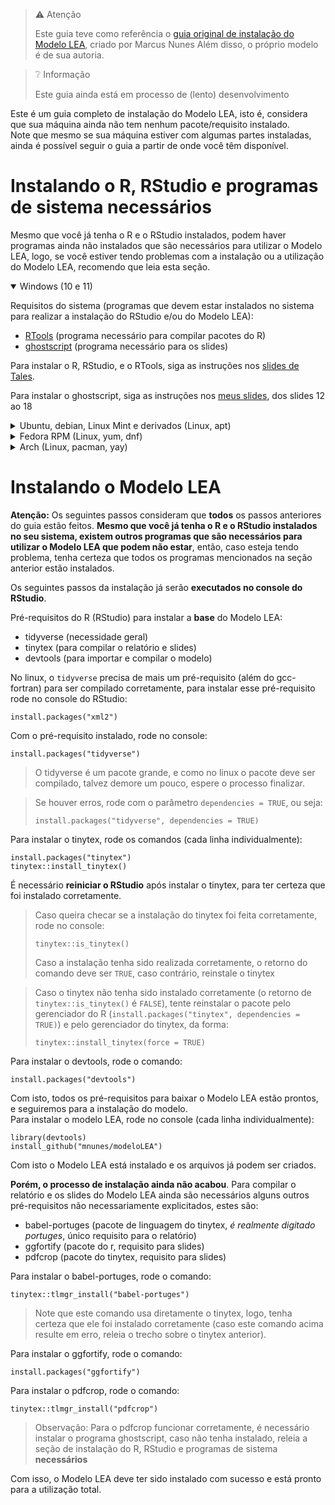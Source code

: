 > ⚠️ Atenção
>
> Este guia teve como referência o [guia original de instalação do Modelo LEA](https://github.com/mnunes/modeloLEA), criado por Marcus Nunes
> Além disso, o próprio modelo é de sua autoria.

> ❔ Informação
>
> Este guia ainda está em processo de (lento) desenvolvimento

Este é um guia completo de instalação do Modelo LEA, isto é, considera que sua máquina ainda não tem nenhum pacote/requisito instalado.   
Note que mesmo se sua máquina estiver com algumas partes instaladas, ainda é possível seguir o guia a partir de onde você têm disponível.  

# Instalando o R, RStudio e programas de sistema **necessários**

Mesmo que você já tenha o R e o RStudio instalados, podem haver programas ainda não instalados que são necessários para utilizar o Modelo LEA, logo, se você estiver tendo problemas com a instalação ou a utilização do Modelo LEA, recomendo que leia esta seção.

<details open>
	<summary>Windows (10 e 11)</summary>

Requisitos do sistema (programas que devem estar instalados no sistema para realizar a instalação do RStudio e/ou do Modelo LEA):
- [RTools](https://cran.r-project.org/bin/windows/Rtools/) (programa necessário para compilar pacotes do R)
- [ghostscript](https://ghostscript.com/releases/gsdnld.html) (programa necessário para os slides)

Para instalar o R, RStudio, e o RTools, siga as instruções nos [slides de Tales](source/instalacao_r_rstudio_latex.pdf).

Para instalar o ghostscript, siga as instruções nos [meus slides](source/slides_dia2_modeloLEA.pdf), dos slides 12 ao 18

</details>

<details>
	<summary>Ubuntu, debian, Linux Mint e derivados (Linux, apt)</summary>

> ❔ Informação
> ESTA SEÇÃO AINDA ESTÁ SENDO TRABALHADA

</details>

<details>
	<summary>Fedora RPM (Linux, yum, dnf)</summary>

> ❔ Informação
>
> ESTA SEÇÃO AINDA ESTÁ SENDO TRABALHADA

</details>

<details>
	<summary>Arch (Linux, pacman, yay)</summary>
  
Requisitos do sistema (pacotes que devem estar instalados no sistema para realizar a instalação do RStudio e do Modelo LEA):
 - AUR Helper (como o [yay](https://github.com/Jguer/yay), requisito para facilitar sua vida)
 - GCC-Fortran (requisito para compilar as bibliotecas do R)
 - [ghostscript](https://ghostscript.com/releases/gsdnld.html) (pacote do sistema, requisito para os slides)

A instalação do AUR Helper é de conta sua.  

Para instalar o GCC-Fortran, basta rodar no terminal:

```{bash}
sudo pacman -S gcc-fortran
```

Para instalar o ghostscript, rode no terminal:

```{bash}
sudo pacman -S ghostscript
```

Por fim, para instalar o RStudio (e o R), rode no terminal:

```{bash}
yay -S --noconfirm rstudio-desktop-bin
```

> Note que este comando usa o AUR helper yay (citado anteriormente como um dos pré-requisitos), caso você use outro AUR helper ou ainda não tenha instalado, adapte-se propriamente.

Com isto, o R, RStudio e os pacotes de sistema necessários para instalar o Modelo LEA devem ter sido instalados propriamente, agora prossiga para a instalação do Modelo LEA em si.

</details>

# Instalando o Modelo LEA

**Atenção:** Os seguintes passos consideram que **todos** os passos anteriores do guia estão feitos. **Mesmo que você já tenha o R e o RStudio instalados no seu sistema, existem outros programas que são necessários para utilizar o Modelo LEA que podem não estar**, então, caso esteja tendo problema, tenha certeza que todos os programas mencionados na seção anterior estão instalados.

Os seguintes passos da instalação já serão **executados no console do RStudio**.  

Pré-requisitos do R (RStudio) para instalar a **base** do Modelo LEA:
- tidyverse (necessidade geral)
- tinytex (para compilar o relatório e slides)
- devtools (para importar e compilar o modelo)

No linux, o `tidyverse` precisa de mais um pré-requisito (além do gcc-fortran) para ser compilado corretamente, para instalar esse pré-requisito rode no console do RStudio:

```{r}
install.packages("xml2")
```

Com o pré-requisito instalado, rode no console:

```{r}
install.packages("tidyverse")
```

> O tidyverse é um pacote grande, e como no linux o pacote deve ser compilado, talvez demore um pouco, espere o processo finalizar.

> Se houver erros, rode com o parâmetro `dependencies = TRUE`, ou seja:
> 
> ```{r}
> install.packages("tidyverse", dependencies = TRUE)
> ```

Para instalar o tinytex, rode os comandos (cada linha individualmente):

```{r}
install.packages("tinytex")
tinytex::install_tinytex()
```

É necessário **reiniciar o RStudio** após instalar o tinytex, para ter certeza que foi instalado corretamente.  

> Caso queira checar se a instalação do tinytex foi feita corretamente, rode no console:
> ```{r}
> tinytex::is_tinytex()
> ```
> Caso a instalação tenha sido realizada corretamente, o retorno do comando deve ser `TRUE`, caso contrário, reinstale o tinytex

> Caso o tinytex não tenha sido instalado corretamente (o retorno de `tinytex::is_tinytex()` é `FALSE`), tente reinstalar o pacote pelo gerenciador do R (`install.packages("tinytex", dependencies = TRUE)`) e pelo gerenciador do tinytex, da forma:
> ```{r}
> tinytex::install_tinytex(force = TRUE)
> ```

Para instalar o devtools, rode o comando:

```{r}
install.packages("devtools")
```

Com isto, todos os pré-requisitos para baixar o Modelo LEA estão prontos, e seguiremos para a instalação do modelo.  
Para instalar o modelo LEA, rode no console (cada linha individualmente):

```{r}
library(devtools)
install_github("mnunes/modeloLEA")
```

Com isto o Modelo LEA está instalado e os arquivos já podem ser criados.  

**Porém, o processo de instalação ainda não acabou**. Para compilar o relatório e os slides do Modelo LEA ainda são necessários alguns outros pré-requisitos não necessariamente explicitados, estes são:

- babel-portuges (pacote de linguagem do tinytex, _é realmente digitado portuges_, único requisito para o relatório)
- ggfortify (pacote do r, requisito para slides)
- pdfcrop (pacote do tinytex, requisito para slides)

Para instalar o babel-portuges, rode o comando:

```
tinytex::tlmgr_install("babel-portuges")
```

> Note que este comando usa diretamente o tinytex, logo, tenha certeza que ele foi instalado corretamente (caso este comando acima resulte em erro, releia o trecho sobre o tinytex anterior).

Para instalar o ggfortify, rode o comando:

```
install.packages("ggfortify")
```

Para instalar o pdfcrop, rode o comando:

```
tinytex::tlmgr_install("pdfcrop")
```

> Observação: Para o pdfcrop funcionar corretamente, é necessário instalar o programa ghostscript, caso não tenha instalado, releia a seção de instalação do R, RStudio e programas de sistema **necessários**

Com isso, o Modelo LEA deve ter sido instalado com sucesso e está pronto para a utilização total.
